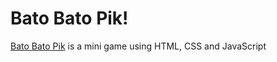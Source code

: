 # Bato Bato Pik!

[Bato Bato Pik](https://robcabrera14.github.io/bato-bato-pik/) is a mini game using HTML, CSS and JavaScript
